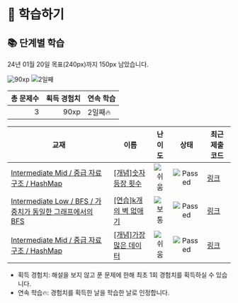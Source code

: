 # 📖 학습하기

## 📚 단계별 학습
24년 01월 20일 목표(240px)까지 150px 남았습니다.

![90xp](https://img.shields.io/badge/EXP-90xp-%235cb85c.svg?for-the-badge)
![2일째](https://img.shields.io/badge/연속학습-2일째-%23E34F26.svg?for-the-badge)

|총 문제수|획득 경험치|연속 학습|
|---:|---:|---|
3|90xp|2일째🔥|

|교재|이름|난이도|상태|최근 제출 코드|
|---|---|:---:|:---:|---|
|[Intermediate Mid / 중급 자료구조 / HashMap](https://www.codetree.ai/missions?missionId=8)|[[개념]숫자 등장 횟수](https://www.codetree.ai/missions/8/problems/number-frequency)|![쉬움][easy]|![Passed][passed]|[링크](https://github.com/sookyungg/codetree-TILs/blob/main/240120/%EC%88%AB%EC%9E%90%20%EB%93%B1%EC%9E%A5%20%ED%9A%9F%EC%88%98/number-frequency.py)|
|[Intermediate Low / BFS / 가중치가 동일한 그래프에서의 BFS](https://www.codetree.ai/missions?missionId=2)|[[연습]k개의 벽 없애기](https://www.codetree.ai/missions/2/problems/remove-k-walls)|![보통][medium]|![Passed][passed]|[링크](https://github.com/sookyungg/codetree-TILs/blob/main/240120/k%EA%B0%9C%EC%9D%98%20%EB%B2%BD%20%EC%97%86%EC%95%A0%EA%B8%B0/remove-k-walls.py)|
|[Intermediate Mid / 중급 자료구조 / HashMap](https://www.codetree.ai/missions?missionId=8)|[[개념]가장 많은 데이터](https://www.codetree.ai/missions/8/problems/most-data)|![쉬움][easy]|![Passed][passed]|[링크](https://github.com/sookyungg/codetree-TILs/blob/main/240120/%EA%B0%80%EC%9E%A5%20%EB%A7%8E%EC%9D%80%20%EB%8D%B0%EC%9D%B4%ED%84%B0/most-frequent-data.py)|


* 획득 경험치: 해설을 보지 않고 푼 문제에 한해 최초 1회 경험치를 획득하실 수 있습니다.
* 연속 학습🔥: 경험치를 획득한 날을 학습한 날로 인정합니다.










[b5]: https://img.shields.io/badge/Bronze_5-%235D3E31.svg
[b4]: https://img.shields.io/badge/Bronze_4-%235D3E31.svg
[b3]: https://img.shields.io/badge/Bronze_3-%235D3E31.svg
[b2]: https://img.shields.io/badge/Bronze_2-%235D3E31.svg
[b1]: https://img.shields.io/badge/Bronze_1-%235D3E31.svg
[s5]: https://img.shields.io/badge/Silver_5-%23394960.svg
[s4]: https://img.shields.io/badge/Silver_4-%23394960.svg
[s3]: https://img.shields.io/badge/Silver_3-%23394960.svg
[s2]: https://img.shields.io/badge/Silver_2-%23394960.svg
[s1]: https://img.shields.io/badge/Silver_1-%23394960.svg
[g5]: https://img.shields.io/badge/Gold_5-%23FFC433.svg
[g4]: https://img.shields.io/badge/Gold_4-%23FFC433.svg
[g3]: https://img.shields.io/badge/Gold_3-%23FFC433.svg
[g2]: https://img.shields.io/badge/Gold_2-%23FFC433.svg
[g1]: https://img.shields.io/badge/Gold_1-%23FFC433.svg
[p5]: https://img.shields.io/badge/Platinum_5-%2376DDD8.svg
[p4]: https://img.shields.io/badge/Platinum_4-%2376DDD8.svg
[p3]: https://img.shields.io/badge/Platinum_3-%2376DDD8.svg
[p2]: https://img.shields.io/badge/Platinum_2-%2376DDD8.svg
[p1]: https://img.shields.io/badge/Platinum_1-%2376DDD8.svg
[passed]: https://img.shields.io/badge/Passed-%23009D27.svg
[failed]: https://img.shields.io/badge/Failed-%23D24D57.svg
[easy]: https://img.shields.io/badge/쉬움-%235cb85c.svg?for-the-badge
[medium]: https://img.shields.io/badge/보통-%23FFC433.svg?for-the-badge
[hard]: https://img.shields.io/badge/어려움-%23D24D57.svg?for-the-badge